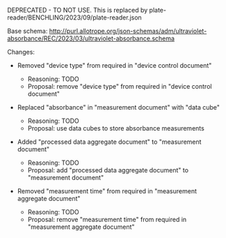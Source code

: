 DEPRECATED - TO NOT USE. This is replaced by plate-reader/BENCHLING/2023/09/plate-reader.json

Base schema: http://purl.allotrope.org/json-schemas/adm/ultraviolet-absorbance/REC/2023/03/ultraviolet-absorbance.schema

Changes:

* Removed "device type" from required in "device control document"
  * Reasoning: TODO
  * Proposal: remove "device type" from required in "device control document"

* Replaced "absorbance" in "measurement document" with "data cube"
  * Reasoning: TODO
  * Proposal: use data cubes to store absorbance measurements

* Added "processed data aggregate document" to "measurement document"
  * Reasoning: TODO
  * Proposal: add "processed data aggregate document" to "measurement document"

* Removed "measurement time" from required in "measurement aggregate document"
  * Reasoning: TODO
  * Proposal: remove "measurement time" from required in "measurement aggregate document"
